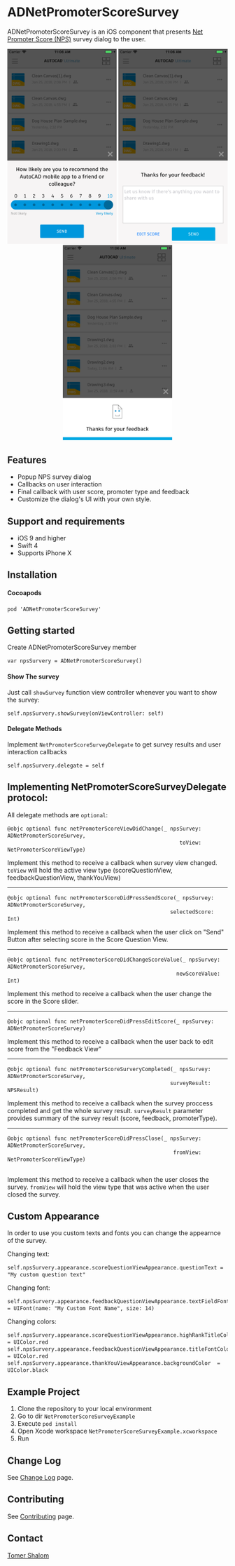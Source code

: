# ADNetPromoterScoreSurvey
ADNetPromoterScoreSurvey is an iOS component that presents [Net Promoter Score (NPS)](https://en.wikipedia.org/wiki/Net_Promoter) survey dialog to the user.

<p align="center" >
    <img src="./Assets/iphone1.png" alt="iPhone1" width="250px"/> <img src="./Assets/iphone2.png" alt="iPhone2" width="250px"/> <img src="./Assets/iphone3.png" alt="iPhone3" width="250px"/>
</p>

## Features
* Popup NPS survey dialog
* Callbacks on user interaction
* Final callback with user score, promoter type and feedback
* Customize the dialog's UI with your own style.

## Support and requirements
* iOS 9 and higher
* Swift 4
* Supports iPhone X

## Installation
#### Cocoapods
`pod 'ADNetPromoterScoreSurvey'`

## Getting started
Create ADNetPromoterScoreSurvey member
```
var npsSurvery = ADNetPromoterScoreSurvey()
```

#### Show The survey
Just call `showSurvey` function view controller whenever you want to show the survey:
```
self.npsSurvery.showSurvey(onViewController: self)
```

#### Delegate Methods
Implement `NetPromoterScoreSurveyDelegate` to get survey results and user interaction callbacks
```
self.npsSurvery.delegate = self
```

## Implementing NetPromoterScoreSurveyDelegate protocol:
All delegate methods are ``optional``:

```
@objc optional func netPromoterScoreViewDidChange(_ npsSurvey: ADNetPromoterScoreSurvey,
                                                       toView: NetPromoterScoreViewType)
```
Implement this method to receive a callback when survey view changed. 
``toView`` will hold the active view type (scoreQuestionView, feedbackQuestionView, thankYouView)
- - -

```                                                       
@objc optional func netPromoterScoreDidPressSendScore(_ npsSurvey: ADNetPromoterScoreSurvey,
                                                    selectedScore: Int)
```
Implement this method to receive a callback when the user click on "Send" Button after selecting score in the Score Question View.
- - -

```                                                    
@objc optional func netPromoterScoreDidChangeScoreValue(_ npsSurvey: ADNetPromoterScoreSurvey,
                                                      newScoreValue: Int)
```
Implement this method to receive a callback when the user change the score in the Score slider.
- - -

```                                                      
@objc optional func netPromoterScoreDidPressEditScore(_ npsSurvey: ADNetPromoterScoreSurvey)
```
Implement this method to receive a callback when the user back to edit score from the "Feedback View"
- - -

```
@objc optional func netPromoterScoreSurveryCompleted(_ npsSurvey: ADNetPromoterScoreSurvey,
                                                    surveyResult: NPSResult)
```
Implement this method to receive a callback when the survey proccess completed and get the whole survey result.
``surveyResult`` parameter provides summary of the survey result (score, feedback, promoterType).
- - -

```                                                    
@objc optional func netPromoterScoreDidPressClose(_ npsSurvey: ADNetPromoterScoreSurvey,
                                                     fromView: NetPromoterScoreViewType)
                                                    
```
Implement this method to receive a callback when the user closes the survey. ``fromView`` will hold the view type that was active when the user closed the survey.

## Custom Appearance
In order to use you custom texts and fonts you can change the appearnce of the survey.

Changing text:
```
self.npsSurvery.appearance.scoreQuestionViewAppearance.questionText = "My custom question text" 
```
Changing font:
```
self.npsSurvery.appearance.feedbackQuestionViewAppearance.textFieldFont = UIFont(name: "My Custom Font Name", size: 14)
```
Changing colors:
```
self.npsSurvery.appearance.scoreQuestionViewAppearance.highRankTitleColor = UIColor.red
self.npsSurvery.appearance.feedbackQuestionViewAppearance.titleFontColor = UIColor.red
self.npsSurvery.appearance.thankYouViewAppearance.backgroundColor  = UIColor.black
```

## Example Project

1. Clone the repository to your local environment
2. Go to dir `NetPromoterScoreSurveyExample`
3. Execute `pod install`
4. Open Xcode workspace `NetPromoterScoreSurveyExample.xcworkspace`
5. Run

## Change Log
See [Change Log](./CHANGELOG.md) page.

## Contributing
See [Contributing](./Contributing.md) page.

## Contact
[Tomer Shalom](https://github.com/applitom)

